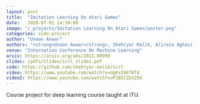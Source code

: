 ```yaml
---
layout: post
title:  "Imitation Learning On Atari Games"
date:   2020-07-01 14:30:00
image: "/_projects/Imitation Learning On Atari Games/poster.png"
categories: side-project
author: "Usman Anwar"
authors: "<strong>Usman Anwar</strong>, Shehryar Malik, Alireza Aghasi, Ali Ahmed"
venue: "Internation Conference On Machine Learning"
arxiv: https://arxiv.org/abs/2011.09999
slides: /pdfs/slides/icrl_slides.pdf
code: https://github.com/shehryar-malik/icrl
video: https://www.youtube.com/watch?v=UgKxI8EfBf4
video2: https://www.youtube.com/watch?v=P1BICZbX25U
---
```


Course project for deep learning course taught at ITU.
